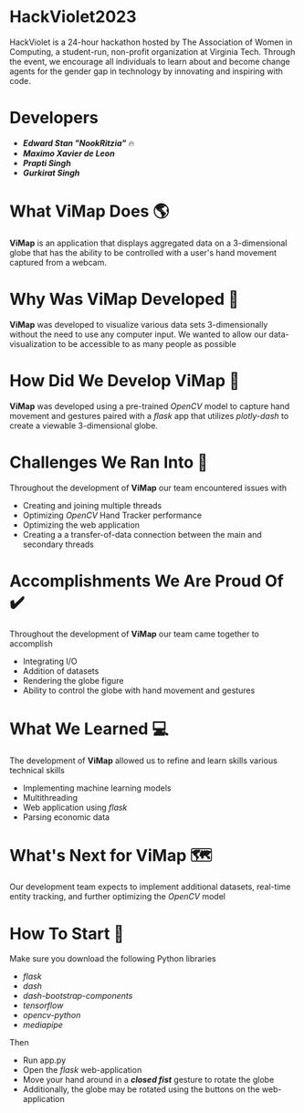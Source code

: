 # HackViolet2023
HackViolet is a 24-hour hackathon hosted by The Association of Women in Computing, a student-run, non-profit organization at Virginia Tech. Through the event, we encourage all individuals to learn about and become change agents for the gender gap in technology by innovating and inspiring with code.
# Developers
  - ***Edward Stan "NookRitzia"*** :fire:	
  - ***Maximo Xavier de Leon***
  - ***Prapti Singh***
  - ***Gurkirat Singh***
  
  
  
# What ViMap Does :earth_americas:
**ViMap** is an application that displays aggregated data on a 3-dimensional globe that has the ability to be controlled with 
a user's hand movement captured from a webcam.

# Why Was ViMap Developed :rocket:
**ViMap** was developed to visualize various data sets 3-dimensionally without the need to use any computer input. We 
wanted to allow our data-visualization to be accessible to as many people as possible

# How Did We Develop ViMap :construction:
**ViMap** was developed using a pre-trained *OpenCV* model to capture hand movement and gestures paired with a *flask* app that utilizes *plotly-dash*
to create a viewable 3-dimensional globe.

# Challenges We Ran Into :stop_sign:
Throughout the development of **ViMap** our team encountered issues with
- Creating and joining multiple threads
- Optimizing *OpenCV* Hand Tracker performance
- Optimizing the web application
- Creating a a transfer-of-data connection between the main and secondary threads

# Accomplishments We Are Proud Of :heavy_check_mark:
Throughout the development of **ViMap** our team came together to accomplish
- Integrating I/O
- Addition of datasets
- Rendering the globe figure
- Ability to control the globe with hand movement and gestures

# What We Learned :computer:
The development of **ViMap** allowed us to refine and learn skills various technical skills
- Implementing machine learning models
- Multithreading
- Web application using *flask*
- Parsing economic data

# What's Next for ViMap :world_map:
Our development team expects to implement additional datasets, real-time entity tracking, and further optimizing the *OpenCV* model

# How To Start :snake:
Make sure you download the following Python libraries 
- *flask*
- *dash*
- *dash-bootstrap-components*
- *tensorflow*
- *opencv-python*
- *mediapipe*

Then
- Run app.py
- Open the *flask* web-application
- Move your hand around in a ***closed fist*** gesture to rotate the globe
- Additionally, the globe may be rotated using the buttons on the web-application

